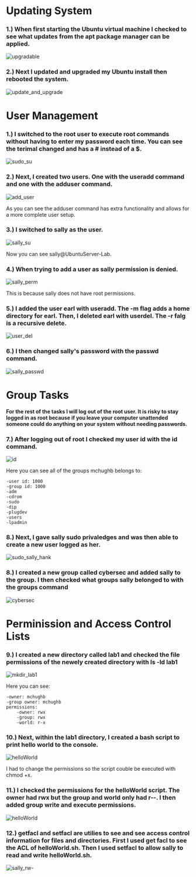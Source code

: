 # Updating System

### 1.) When first starting the Ubuntu virtual machine I checked to see what updates from the apt package manager can be applied. 
![upgradable](../images/apt%20list%20--upgradable.png)

### 2.) Next I updated and upgraded my Ubuntu install then rebooted the system. 
![update_and_upgrade](../images/update%20and%20upgrade.png)

# User Management

### 1.) I switched to the root user to execute root commands without having to enter my password each time. You can see the terimal changed and has a # instead of a $.
![sudo_su](../images/sudo_su.png)

### 2.) Next, I created two users. One with the useradd command and one with the adduser command.
![add_user](../images/adding_user.png)

As you can see the adduser command has extra functionality and allows for a more complete user setup.

### 3.) I switched to sally as the user. 
![sally_su](../images/sally_su.png)

Now you can see sally@UbuntuServer-Lab.

### 4.) When trying to add a user as sally permission is denied.
![sally_perm](../images/sally_perm_denied.png)

This is because sally does not have root permissions. 

### 5.) I added the user earl with useradd. The -m flag adds a home directory for earl. Then, I deleted earl with userdel. The -r falg is a recursive delete.
![user_del](../images/userdel.png)

### 6.) I then changed sally's password with the passwd command.
![sally_passwd](../images/sally_passwd.png)

# Group Tasks

**For the rest of the tasks I will log out of the root user. It is risky to stay logged in as root because if you leave your computer unattended someone could do anything on your system without needing passwords.**

### 7.) After logging out of root I checked my user id with the id command.
![id](../images/id.png)

Here you can see all of the groups mchughb belongs to:

    -user id: 1000
    -group id: 1000
    -adm
    -cdrom
    -sudo
    -dip
    -plugdev
    -users
    -lpadmin

### 8.) Next, I gave sally sudo privaledges and was then able to create a new user logged as her.
![sudo_sally_hank](../images/sudo_sally_add_hank.png)

### 8.) I created a new group called cybersec and added sally to the group. I then checked what groups sally belonged to with the groups command
![cybersec](../images/cybersec_group_sally.png)

# Perminission and Access Control Lists

### 9.) I created a new directory called lab1 and checked the file permissions of the newely created directory with ls -ld lab1
![mkdir_lab1](../images/lab1.png)

Here you can see:

    -owner: mchughb
    -group owner: mchughb
    permissions:
        -owner: rwx
        -group: rwx
        -world: r-x

### 10.) Next, within the lab1 directory, I created a bash script to print hello world to the console.
![helloWorld](../images/helloWorld.png)

I had to change the permissions so the script couble be executed with chmod +x.

### 11.) I checked the permissions for the helloWorld script. The owner had rwx but the group and world only had r--. I then added group write and execute permissions.
![helloWorld](../images/ls-ls_helloWorld.png)

### 12.) getfacl and setfacl are utilies to see and see access control information for files and directories. First I used get facl to see the ACL of helloWorld.sh. Then I used setfacl to allow sally to read and write helloWorld.sh. 
![sally_rw-](../images/sally_rw-.png)